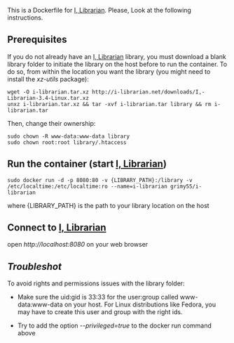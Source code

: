 This is a Dockerfile for [I, Librarian][1]. Please, Look at the following instructions.

**Prerequisites**
----------
If you do not already have an [I, Librarian][1] library, you must download a blank library folder to initiate the library on the host before to run the container. To do so, from within the location you want the library  (you might need to install the *xz-utils* package):

    wget -O i-librarian.tar.xz http://i-librarian.net/downloads/I,-Librarian-3.4-Linux.tar.xz
    unxz i-librarian.tar.xz && tar -xvf i-librarian.tar library && rm i-librarian.tar

Then, change their ownership:

    sudo chown -R www-data:www-data library
    sudo chown root:root library/.htaccess

**Run the container (start [I, Librarian][1])**
-------------
    sudo docker run -d -p 8080:80 -v {LIBRARY_PATH}:/library -v /etc/localtime:/etc/localtime:ro --name=i-librarian grimy55/i-librarian

where {LIBRARY_PATH} is the path to your library location on the host

**Connect to [I, Librarian][1]**
---------
open *http://localhost:8080* on your web browser 

*Troubleshot*
---------
To avoid rights and permissions issues with the library folder:
- Make sure the uid:gid is 33:33 for the user:group called www-data:www-data on your host. For Linux distributions like Fedora, you may have to create this user and group with the right ids.
- Try to add the option *--privileged=true* to the docker run command above

  [1]: http://i-librarian.net/
